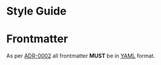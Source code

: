 # Style Guide

# Frontmatter

As per [ADR-0002](./adrs/0002-use-yaml-frontmatter.md) all frontmatter **MUST** be in [YAML](https://yaml.org/) format.
